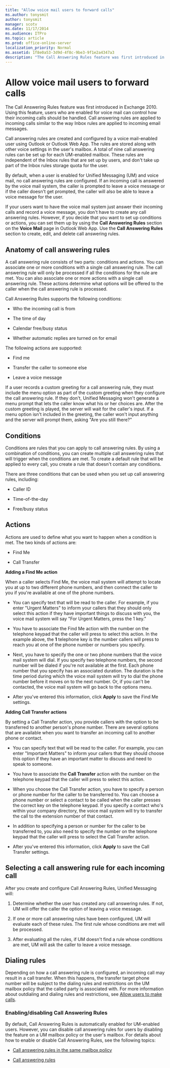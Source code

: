 ```yaml
---
title: "Allow voice mail users to forward calls"
ms.author: tonysmit
author: tonysmit
manager: scotv
ms.date: 11/17/2014
ms.audience: ITPro
ms.topic: article
ms.prod: office-online-server
localization_priority: Normal
ms.assetid: 1f8e0a53-3d9d-4f8c-9be3-9f1e2a4347a3
description: "The Call Answering Rules feature was first introduced in Exchange 2010. Using this feature, users who are enabled for voice mail can control how their incoming calls should be handled. Call answering rules are applied to incoming calls similar to the way Inbox rules are applied to incoming email messages."
---
```


# Allow voice mail users to forward calls

The Call Answering Rules feature was first introduced in Exchange 2010. Using this feature, users who are enabled for voice mail can control how their incoming calls should be handled. Call answering rules are applied to incoming calls similar to the way Inbox rules are applied to incoming email messages. 
  
Call answering rules are created and configured by a voice mail-enabled user using Outlook or Outlook Web App. The rules are stored along with other voice settings in the user's mailbox. A total of nine call answering rules can be set up for each UM-enabled mailbox. These rules are independent of the Inbox rules that are set up by users, and don't take up part of the Inbox rules storage quota for the user.
  
By default, when a user is enabled for Unified Messaging (UM) and voice mail, no call answering rules are configured. If an incoming call is answered by the voice mail system, the caller is prompted to leave a voice message or if the caller doesn't get prompted, the caller will also be able to leave a voice message for the user.
  
If your users want to have the voice mail system just answer their incoming calls and record a voice message, you don't have to create any call answering rules. However, if you decide that you want to set up conditions or actions, you can set them up by using the **Call Answering Rules** section on the **Voice Mail** page in Outlook Web App. Use the **Call Answering Rules** section to create, edit, and delete call answering rules. 
  
## Anatomy of call answering rules

A call answering rule consists of two parts: conditions and actions. You can associate one or more conditions with a single call answering rule. The call answering rule will only be processed if all the conditions for the rule are met. You can also associate one or more actions with a single call answering rule. These actions determine what options will be offered to the caller when the call answering rule is processed. 
  
Call Answering Rules supports the following conditions:
  
- Who the incoming call is from
    
- The time of day
    
- Calendar free/busy status
    
- Whether automatic replies are turned on for email
    
The following actions are supported:
  
- Find me
    
- Transfer the caller to someone else
    
- Leave a voice message
    
If a user records a custom greeting for a call answering rule, they must include the menu option as part of the custom greeting when they configure the call answering rule. If they don't, Unified Messaging won't generate a menu prompt that lets the caller know what his or her choices are. After the custom greeting is played, the server will wait for the caller's input. If a menu option isn't included in the greeting, the caller won't input anything and the server will prompt them, asking "Are you still there?"
  
## Conditions

Conditions are rules that you can apply to call answering rules. By using a combination of conditions, you can create multiple call answering rules that will trigger when the conditions are met. To create a default rule that will be applied to every call, you create a rule that doesn't contain any conditions.
  
There are three conditions that can be used when you set up call answering rules, including:
  
- Caller ID
    
- Time-of-the-day
    
- Free/busy status
    
## Actions

Actions are used to define what you want to happen when a condition is met. The two kinds of actions are:
  
- Find Me
    
- Call Transfer
    
 **Adding a Find Me action**
  
When a caller selects Find Me, the voice mail system will attempt to locate you at up to two different phone numbers, and then connect the caller to you if you're available at one of the phone numbers.
  
- You can specify text that will be read to the caller. For example, if you enter "Urgent Matters" to inform your callers that they should only select this action if they have important things to discuss with you, the voice mail system will say "For Urgent Matters, press the 1 key."
    
- You have to associate the Find Me action with the number on the telephone keypad that the caller will press to select this action. In the example above, the **1** telephone key is the number callers will press to reach you at one of the phone number or numbers you specify. 
    
- Next, you have to specify the one or two phone numbers that the voice mail system will dial. If you specify two telephone numbers, the second number will be dialed if you're not available at the first. Each phone number that you specify has an associated duration. The duration is the time period during which the voice mail system will try to dial the phone number before it moves on to the next number. Or, if you can't be contacted, the voice mail system will go back to the options menu.
    
- After you've entered this information, click **Apply** to save the Find Me settings. 
    
 **Adding Call Transfer actions**
  
By setting a Call Transfer action, you provide callers with the option to be transferred to another person's phone number. There are several options that are available when you want to transfer an incoming call to another phone or contact.
  
- You can specify text that will be read to the caller. For example, you can enter "Important Matters" to inform your callers that they should choose this option if they have an important matter to discuss and need to speak to someone.
    
- You have to associate the **Call Transfer** action with the number on the telephone keypad that the caller will press to select this action. 
    
- When you choose the Call Transfer action, you have to specify a person or phone number for the caller to be transferred to. You can choose a phone number or select a contact to be called when the caller presses the correct key on the telephone keypad. If you specify a contact who's within your company directory, the voice mail system will try to transfer the call to the extension number of that contact. 
    
- In addition to specifying a person or number for the caller to be transferred to, you also need to specify the number on the telephone keypad that the caller will press to select the Call Transfer action.
    
- After you've entered this information, click **Apply** to save the Call Transfer settings. 
    
## Selecting a call answering rule for each incoming call

After you create and configure Call Answering Rules, Unified Messaging will:
  
1. Determine whether the user has created any call answering rules. If not, UM will offer the caller the option of leaving a voice message.
    
2. If one or more call answering rules have been configured, UM will evaluate each of these rules. The first rule whose conditions are met will be processed.
    
3. After evaluating all the rules, if UM doesn't find a rule whose conditions are met, UM will ask the caller to leave a voice message.
    
## Dialing rules

Depending on how a call answering rule is configured, an incoming call may result in a call transfer. When this happens, the transfer target phone number will be subject to the dialing rules and restrictions on the UM mailbox policy that the called party is associated with. For more information about outdialing and dialing rules and restrictions, see [Allow users to make calls](allow-users-to-make-calls.md). 
  
### Enabling/disabling Call Answering Rules

By default, Call Answering Rules is automatically enabled for UM-enabled users. However, you can disable call answering rules for users by disabling the feature on a UM mailbox policy or the user's mailbox. For details about how to enable or disable Call Answering Rules, see the following topics:
  
- [Call answering rules in the same mailbox policy](call-answering-rules-in-the-same-mailbox-policy.md)
    
- [Call answering rules](call-answering-rules.md)
    


